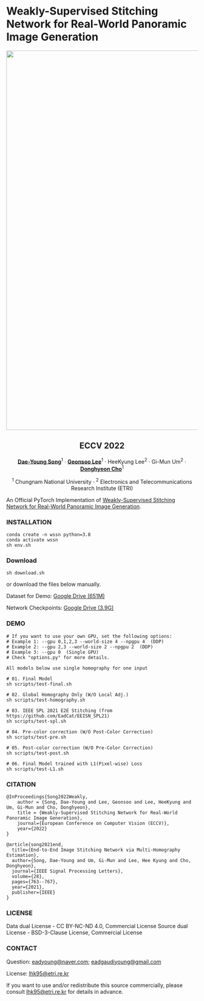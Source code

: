 # Weakly-Supervised Stitching Network for Real-World Panoramic Image Generation
<div style="text-align : center;">
     <img src="assets/teaser.gif" width="1000">
</div>

<h2 align="center">ECCV 2022</h2>
<p align="center">
    <a href="https://eadcat.github.io/"><strong>Dae-Young Song</strong></a><sup>1</sup>
    ·
    <a href="https://www.geonsoo-lee.com/"><strong>Geonsoo Lee</strong></a><sup>1</sup>
    ·
    HeeKyung Lee<sup>2</sup>
    ·
    Gi-Mun Um<sup>2</sup>
    ·
    <a href="https://sites.google.com/view/cnu-cvip"><strong>Donghyeon Cho</strong></a><sup>1</sup>
</p>

<p align="center">
    <sup>1</sup> Chungnam National University
    ·
    <sup>2</sup> Electronics and Telecommunications Research Institute (ETRI)
</p>

An Official PyTorch Implementation of [Weakly-Supervised Stitching Network for Real-World Panoramic Image Generation](https://arxiv.org/abs/2209.05968). 

### INSTALLATION
```
conda create -n wssn python=3.8
conda activate wssn
sh env.sh
```

### Download
```
sh download.sh
```

or download the files below manually.

Dataset for Demo: [Google Drive (651M)](https://drive.google.com/file/d/1p27k77TWjknBYJ62EW97D2Xf_nElNZW3/view?usp=sharing)

Network Checkpoints: [Google Drive (3.9G)](https://drive.google.com/file/d/1AZr8eQa2m3fBkbb9t8MsWt-inbNwVVez/view?usp=sharing)

### DEMO
```
# If you want to use your own GPU, set the following options:
# Example 1: --gpu 0,1,2,3 --world-size 4 --npgpu 4  (DDP)
# Example 2: --gpu 2,3 --world-size 2 --npgpu 2  (DDP)
# Example 3: --gpu 0  (Single GPU)
# Check "options.py" for more details.

All models below use single homography for one input

# 01. Final Model
sh scripts/test-final.sh

# 02. Global Homography Only (W/O Local Adj.)
sh scripts/test-homography.sh

# 03. IEEE SPL 2021 E2E Stitching (from https://github.com/EadCat/EEISN_SPL21)
sh scripts/test-spl.sh

# 04. Pre-color correction (W/O Post-Color Correction)
sh scripts/test-pre.sh

# 05. Post-color correction (W/O Pre-Color Correction)
sh scripts/test-post.sh

# 06. Final Model trained with L1(Pixel-wise) Loss
sh scripts/test-L1.sh
```

### CITATION
```
@InProceedings{Song2022Weakly,
    author = {Song, Dae-Young and Lee, Geonsoo and Lee, HeeKyung and Um, Gi-Mun and Cho, Donghyeon},
    title = {Weakly-Supervised Stitching Network for Real-World Panoramic Image Generation},
    journal={European Conference on Computer Vision (ECCV)},
    year={2022}
}

@article{song2021end,
  title={End-to-End Image Stitching Network via Multi-Homography Estimation},
  author={Song, Dae-Young and Um, Gi-Mun and Lee, Hee Kyung and Cho, Donghyeon},
  journal={IEEE Signal Processing Letters},
  volume={28},
  pages={763--767},
  year={2021},
  publisher={IEEE}
}
```

### LICENSE
Data dual License -  CC BY-NC-ND 4.0, Commercial License
Source dual License - BSD-3-Clause License, Commercial License

### CONTACT
Question: eadyoung@naver.com; eadgaudiyoung@gmail.com

License: lhk95@etri.re.kr

If you want to use and/or redistribute this source commercially, please consult lhk95@etri.re.kr for details in advance.
